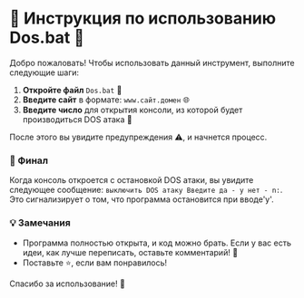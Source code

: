 # 🎉 Инструкция по использованию Dos.bat 🎉

Добро пожаловать! Чтобы использовать данный инструмент, выполните следующие шаги:

1. **Откройте файл** `Dos.bat` 📂
2. **Введите сайт** в формате: `www.сайт.домен` 🌐
3. **Введите число** для открытия консоли, из которой будет производиться DOS атака 🔢

После этого вы увидите предупреждения ⚠️, и начнется процесс. 

### 🚀 Финал

Когда консоль откроется с остановкой DOS атаки, вы увидите следующее сообщение: `выключить DOS атаку Введите да - y нет - n:`. Это сигнализирует о том, что программа остановится при вводе'y'.

### 💡 Замечания

- Программа полностью открыта, и код можно брать. Если у вас есть идеи, как лучше переписать, оставьте комментарий! 📝
- Поставьте ⭐️, если вам понравилось!

Спасибо за использование! 🙌
